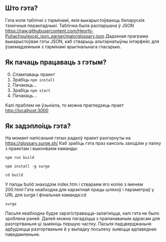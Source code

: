 ## Што гэта?

Гэта копя таблічкі з тэрмінамі, якія выкарыстоўваюць беларускія тэхнічныя перакладчыкі. Таблічка была распаршана ў JSON https://raw.githubusercontent.com/Heorhi-Puhachou/excel_json_parser/main/glossary.json
Дадзеная праграма выкарыстоўвае гэты JSON, каб стварыць альтэрнатыўны інтэрфейс для ўзаемадзеяньня з тэрмінамі
арыгінальнага гласарыю.

## Як пачаць працаваць з гэтым?

0) Спампаваць праект
1) Зрабіць `npm install`
2) Пачакаць...
3) Зрабіць  `npm start`
4) Пачакаць...

Калі праблем не ўзьнікла, то можна прагледзець прает
[http://localhost:3000](http://localhost:3000)

## Як задэплоіць гэта?

На момант напісаньня гэтых радкоў праект разгорнуты на https://glossary.surge.sh/
Каб зрабіць гэта праз кансоль заходзім у папку з праектам і выконваем каманды:

`npm run build`

`npm install -g surge`

`cd build`

У папцы build знаходзім index.htm і ствараем яго копію з іменем 200.html
Гэта неабходна для карэктнай працы шляхоў і параметраў у URL для surge
І фінальная каманда:cd

`surge`

Пасьля неабходна будзе зарэгістравацца-залагініцца, калі гэта не было зроблена раней. Далей можна пагадзіцца з
прапанаваным адрасам для разгортваньня ці зьмяніць першую частку. Пасьля падцверджаньня адбудзецца разгортваньне й у
выпадку поcьпеху зьявіцца адпаведнае паведамленьне.